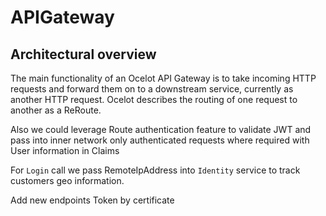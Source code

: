# APIGateway

## Architectural overview

The main functionality of an Ocelot API Gateway is to take incoming HTTP requests and forward them on to a downstream service, currently as another HTTP request.
Ocelot describes the routing of one request to another as a ReRoute.

Also we could leverage Route authentication feature to validate JWT and pass into inner network only authenticated requests where required with User information in Claims

For `Login` call we pass RemoteIpAddress into `Identity` service to track customers geo information.







Add new endpoints
Token by certificate


